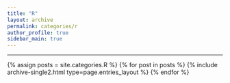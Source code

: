 ```yaml
---
title: "R"
layout: archive
permalink: categories/r
author_profile: true
sidebar_main: true
---
```


<!-- 공백이 포함되어 있는 카테고리 이름의 경우 site.categories.['a b c'] 이런식으로! -->

***

{% assign posts = site.categories.R %}
{% for post in posts %} {% include archive-single2.html type=page.entries_layout %} {% endfor %}
